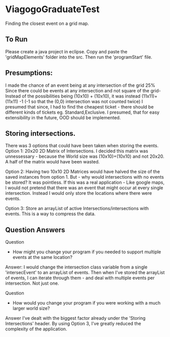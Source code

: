 # ViagogoGraduateTest
Finding the closest event on a grid map.

## To Run
Please create a java project in eclipse. Copy and paste the 'gridMapElements' folder into the src. Then run the 'programStart' file.

## Presumptions:
I made the chance of an event being at any intersection of the grid 25%
Since there could be events at any intersection and not square of the grid- Instead of the possibilities being (10x10) + (10x10), it was instead (11x11)+(11x11) -1 (-1 so that the (0,0) intersection was not counted twice)
I presumed that since, I had to find the cheapest ticket - there should be different kinds of tickets eg. Standard,Exclusive.
I presumed, that for easy extensibility in the future, OOD should be implemented.

## Storing intersections.
There was 3 options that could have been taken when storing the events. 
Option 1: 20x20 2D Matrix of Intersections. I decided this matrix was unnessessary - because the World size was (10x10)+(10x10) and not 20x20. A half of the matrix would have been wasted.

Option 2: Having two 10x10 2D Matrices would have halved the size of the saved instances from option 1. But - why would intersections with no events be stored? It was pointless. If this was a real application - Like google maps, I would not pretend that there was an event that might occur at every single intersection. Instead I would only store the locations where there were events.

Option 3: Store an arrayList of active Intersections/intersections with events. This is a way to compress the data.

## Question Answers
Question
- How might you change your program if you needed to support multiple events at the same location?

Answer:
I would change the intersection class variable from a single 'intersecEvent' to an arrayList of events. Then when I've stored the arrayList of events, I can iterate through them - and deal with multiple events per intersection. Not just one.

Question
- How would you change your program if you were working with a much larger world size?

Answer
I've dealt with the biggest factor already under the 'Storing Intersections' header. By using Option 3, I've greatly reduced the complexity of the application. 
